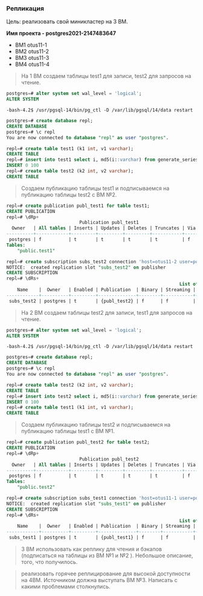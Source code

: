 ### Репликация

Цель:
реализовать свой миникластер на 3 ВМ.

<b>Имя проекта - postgres2021-2147483647</b>

- ВМ1 otus11-1
- ВМ2 otus11-2
- ВМ3 otus11-3
- ВМ4 otus11-4

>На 1 ВМ создаем таблицы test1 для записи, test2 для запросов на чтение.
```sql
postgres=# alter system set wal_level = 'logical';
ALTER SYSTEM
```
```console
-bash-4.2$ /usr/pgsql-14/bin/pg_ctl -D /var/lib/pgsql/14/data restart
```
```sql
postgres=# create database repl;
CREATE DATABASE
postgres=# \c repl
You are now connected to database "repl" as user "postgres".

repl=# create table test1 (k1 int, v1 varchar);
CREATE TABLE
repl=# insert into test1 select i, md5(i::varchar) from generate_series(0, 99) as s(i);
INSERT 0 100
repl=# create table test2 (k2 int, v2 varchar);
CREATE TABLE
```
>Создаем публикацию таблицы test1 и подписываемся на публикацию таблицы test2 с ВМ №2.
```sql
repl=# create publication publ_test1 for table test1;
CREATE PUBLICATION
repl=# \dRp+
                           Publication publ_test1
  Owner   | All tables | Inserts | Updates | Deletes | Truncates | Via root 
----------+------------+---------+---------+---------+-----------+----------
 postgres | f          | t       | t       | t       | t         | f
Tables:
    "public.test1"

repl=# create subscription subs_test2 connection 'host=otus11-2 user=postgres password=postgres dbname=repl' publication publ_test2 with (copy_data = true);
NOTICE:  created replication slot "subs_test2" on publisher
CREATE SUBSCRIPTION
repl=# \dRs+
                                                                List of subscriptions
    Name    |  Owner   | Enabled | Publication  | Binary | Streaming | Synchronous commit |                         Conninfo                          
------------+----------+---------+--------------+--------+-----------+--------------------+-----------------------------------------------------------
 subs_test2 | postgres | t       | {publ_test2} | f      | f         | off                | host=otus11-2 user=postgres password=postgres dbname=repl
```
>На 2 ВМ создаем таблицы test2 для записи, test1 для запросов на чтение.
```sql
postgres=# alter system set wal_level = 'logical';
ALTER SYSTEM
```
```console
-bash-4.2$ /usr/pgsql-14/bin/pg_ctl -D /var/lib/pgsql/14/data restart
```
```sql
postgres=# create database repl;
CREATE DATABASE
postgres=# \c repl
You are now connected to database "repl" as user "postgres".

repl=# create table test2 (k2 int, v2 varchar);
CREATE TABLE
repl=# insert into test2 select i, md5(i::varchar) from generate_series(0, 99) as s(i);
INSERT 0 100
repl=# create table test1 (k1 int, v1 varchar);
CREATE TABLE
```
>Создаем публикацию таблицы test2 и подписываемся на публикацию таблицы test1 с ВМ №1.
```sql
repl=# create publication publ_test2 for table test2;
CREATE PUBLICATION
repl=# \dRp+
                           Publication publ_test2
  Owner   | All tables | Inserts | Updates | Deletes | Truncates | Via root 
----------+------------+---------+---------+---------+-----------+----------
 postgres | f          | t       | t       | t       | t         | f
Tables:
    "public.test2"

repl=# create subscription subs_test1 connection 'host=otus11-1 user=postgres password=postgres dbname=repl' publication publ_test1 with (copy_data = true);
NOTICE:  created replication slot "subs_test1" on publisher
CREATE SUBSCRIPTION
repl=# \dRs+
                                                                List of subscriptions
    Name    |  Owner   | Enabled | Publication  | Binary | Streaming | Synchronous commit |                         Conninfo                          
------------+----------+---------+--------------+--------+-----------+--------------------+-----------------------------------------------------------
 subs_test1 | postgres | t       | {publ_test1} | f      | f         | off                | host=otus11-1 user=postgres password=postgres dbname=repl
```
>3 ВМ использовать как реплику для чтения и бэкапов (подписаться на таблицы из ВМ №1 и №2 ). Небольшое описание, того, что получилось.

>реализовать горячее реплицирование для высокой доступности на 4ВМ. Источником должна выступать ВМ №3. Написать с какими проблемами столкнулись.
